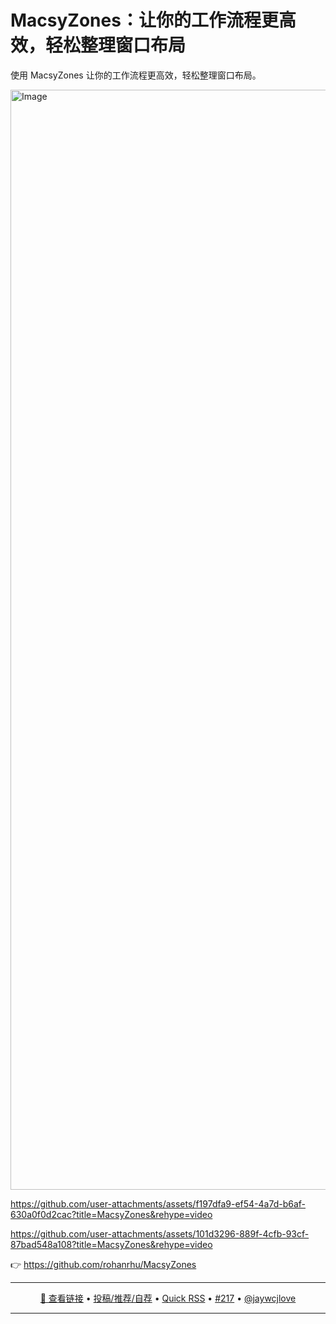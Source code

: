 MacsyZones：让你的工作流程更高效，轻松整理窗口布局
===

使用 MacsyZones 让你的工作流程更高效，轻松整理窗口布局。

<img width="1728" height="1760" alt="Image" src="https://github.com/user-attachments/assets/2049c7b7-2c47-461d-9760-f4dedabb245f" />


https://github.com/user-attachments/assets/f197dfa9-ef54-4a7d-b6af-630a0f0d2cac?title=MacsyZones&rehype=video

https://github.com/user-attachments/assets/101d3296-889f-4cfb-93cf-87bad548a108?title=MacsyZones&rehype=video

👉 https://github.com/rohanrhu/MacsyZones

---

<p align="center">
<a href="https://github.com/rohanrhu/MacsyZones" target="_blank">🔗 查看链接</a> • 
<a href="https://github.com/jaywcjlove/quick-rss/issues/new/choose" target="_blank">投稿/推荐/自荐</a> • 
<a href="https://wangchujiang.com/quick-rss/feeds/index.html" target="_blank">Quick RSS</a> • 
<a href="https://github.com/jaywcjlove/quick-rss/issues/217" target="_blank">#217</a> • 
<a href="https://github.com/jaywcjlove" target="_blank">@jaywcjlove</a>
</p>

---
    